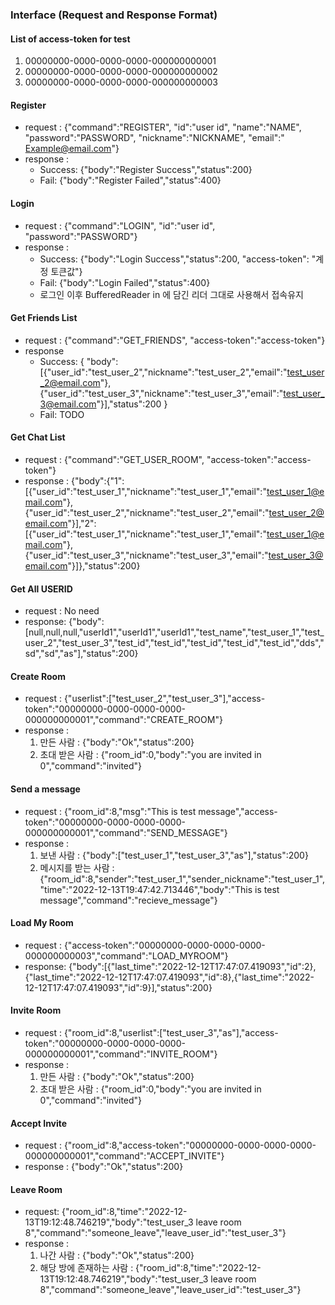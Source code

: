 ### Interface (Request and Response Format)

#### List of access-token for test
1. 00000000-0000-0000-0000-000000000001
2. 00000000-0000-0000-0000-000000000002
3. 00000000-0000-0000-0000-000000000003


#### Register
- request : {"command":"REGISTER", "id":"user id", "name":"NAME", "password":"PASSWORD", "nickname":"NICKNAME", "email":"
  Example@email.com"}
- response :
  - Success: {"body":"Register Success","status":200}
  - Fail: {"body":"Register Failed","status":400}


#### Login
- request : {"command":"LOGIN", "id":"user id", "password":"PASSWORD"}
- response :
  - Success: {"body":"Login Success","status":200, "access-token": "계정 토큰값"}
  - Fail: {"body":"Login Failed","status":400}
  - 로그인 이후 BufferedReader in 에 담긴 리더 그대로 사용해서 접속유지


#### Get Friends List
- request :  {"command":"GET_FRIENDS", "access-token":"access-token"}
- response
  - Success: { "body":[{"user_id":"test_user_2","nickname":"test_user_2","email":"test_user_2@email.com"},{"user_id":"test_user_3","nickname":"test_user_3","email":"test_user_3@email.com"}],"status":200 }
  - Fail: TODO

#### Get Chat List
- request :  {"command":"GET_USER_ROOM", "access-token":"access-token"}
- response : {"body":{"1":[{"user_id":"test_user_1","nickname":"test_user_1","email":"test_user_1@email.com"},{"user_id":"test_user_2","nickname":"test_user_2","email":"test_user_2@email.com"}],"2":[{"user_id":"test_user_1","nickname":"test_user_1","email":"test_user_1@email.com"},{"user_id":"test_user_3","nickname":"test_user_3","email":"test_user_3@email.com"}]},"status":200}

#### Get All USERID
- request : No need
- response: {"body":[null,null,null,"userId1","userId1","userId1","test_name","test_user_1","test_user_2","test_user_3","test_id","test_id","test_id","test_id","test_id","dds","sd","sd","as"],"status":200}

#### Create Room
- request : {"userlist":["test_user_2","test_user_3"],"access-token":"00000000-0000-0000-0000-000000000001","command":"CREATE_ROOM"}
- response :
  1. 만든 사람 : {"body":"Ok","status":200} 
  2. 초대 받은 사람 : {"room_id":0,"body":"you are invited in 0","command":"invited"}

#### Send a message
- request : {"room_id":8,"msg":"This is test message","access-token":"00000000-0000-0000-0000-000000000001","command":"SEND_MESSAGE"}
- response :
  1. 보낸 사람 : {"body":["test_user_1","test_user_3","as"],"status":200}
  2. 메시지를 받는 사람 : {"room_id":8,"sender":"test_user_1","sender_nickname":"test_user_1","time":"2022-12-13T19:47:42.713446","body":"This is test message","command":"recieve_message"}

#### Load My Room
- request : {"access-token":"00000000-0000-0000-0000-000000000003","command":"LOAD_MYROOM"}
- response: {"body":[{"last_time":"2022-12-12T17:47:07.419093","id":2},{"last_time":"2022-12-12T17:47:07.419093","id":8},{"last_time":"2022-12-12T17:47:07.419093","id":9}],"status":200}


#### Invite Room
- request : {"room_id":8,"userlist":["test_user_3","as"],"access-token":"00000000-0000-0000-0000-000000000001","command":"INVITE_ROOM"}
- response :
  1. 만든 사람 : {"body":"Ok","status":200}
  2. 초대 받은 사람 : {"room_id":0,"body":"you are invited in 0","command":"invited"}


#### Accept Invite
- request : {"room_id":8,"access-token":"00000000-0000-0000-0000-000000000001","command":"ACCEPT_INVITE"}
- response : {"body":"Ok","status":200}


#### Leave Room
- request: {"room_id":8,"time":"2022-12-13T19:12:48.746219","body":"test_user_3 leave room 8","command":"someone_leave","leave_user_id":"test_user_3"}
- response :
  1. 나간 사람 : {"body":"Ok","status":200}
  2. 해당 방에 존재하는 사람 : {"room_id":8,"time":"2022-12-13T19:12:48.746219","body":"test_user_3 leave room 8","command":"someone_leave","leave_user_id":"test_user_3"}